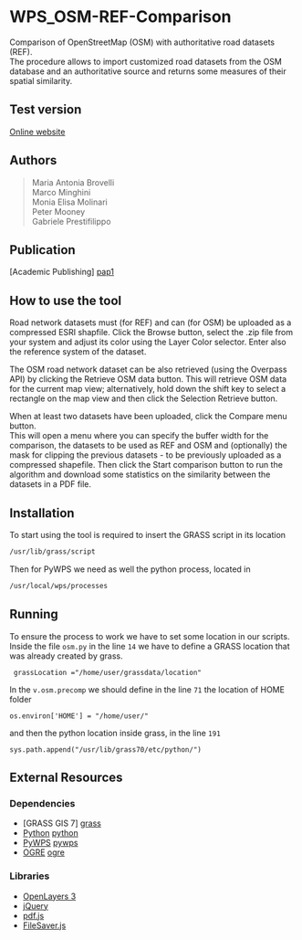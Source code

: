 # WPS_OSM-REF-Comparison
Comparison of OpenStreetMap (OSM) with authoritative road datasets (REF).  
The procedure allows to import customized road datasets from the OSM database and an authoritative source and returns some measures of their spatial similarity.

## Test version
[Online website](http://131.175.143.84/WPS/)  


## Authors
>Maria Antonia Brovelli  
>Marco Minghini  
>Monia Elisa Molinari   
>Peter Mooney  
>Gabriele Prestifilippo  

## Publication
  [Academic Publishing] [pap1]


## How to use the tool
Road network datasets must (for REF) and can (for OSM) be uploaded as a compressed ESRI shapfile.   Click the Browse button, select the .zip file from your system and adjust its color using the Layer Color selector. Enter also the reference system of the dataset.

The OSM road network dataset can be also retrieved (using the Overpass API) by clicking the Retrieve OSM data button. This will retrieve OSM data for the current map view; alternatively, hold down the shift key to select a rectangle on the map view and then click the Selection Retrieve button.

When at least two datasets have been uploaded, click the Compare menu button.  
This will open a menu where you can specify the buffer width for the comparison, the datasets to be used as REF and OSM and (optionally) the mask for clipping the previous datasets - to be previously uploaded as a compressed shapefile. Then click the Start comparison button to run the algorithm and download some statistics on the similarity between the datasets in a PDF file.

## Installation
To start using the tool is required to insert the GRASS script in its location
```sh
/usr/lib/grass/script
```

Then for PyWPS we need as well the python process, located in 
```sh
/usr/local/wps/processes
```
## Running
To ensure the process to work we have to set some location in our scripts.  
Inside the file `osm.py` in the line `14` we have to define a GRASS location that was already created by grass.
```
 grassLocation ="/home/user/grassdata/location"
```
In the `v.osm.precomp` we should define in the line `71` the location of HOME folder
```
os.environ['HOME'] = "/home/user/"
```
and then the python location inside grass, in the line `191`
```
sys.path.append("/usr/lib/grass70/etc/python/")
```

## External Resources 
### Dependencies

* [GRASS GIS 7] [grass]  
* [Python] [python]  
* [PyWPS] [pywps]  
* [OGRE] [ogre]  


### Libraries
* [OpenLayers 3](http://openlayers.org/en/v3.4.0/examples)  
* [jQuery](https://jquery.com/)  
* [pdf.js](https://github.com/mozilla/pdf.js.git)  
* [FileSaver.js](https://github.com/eligrey/FileSaver.js.git)

[grass]: <https://grass.osgeo.org/grass7/>
[pap1]: <http://geomatica.como.polimi.it/workbooks/n12/FOSS4G-eu15_submission_70.pdf>
[ogre]: <http://ogre.adc4gis.com/>
[python]: <https://www.python.org/>
[pywps]: <http://pywps.wald.intevation.org/>
